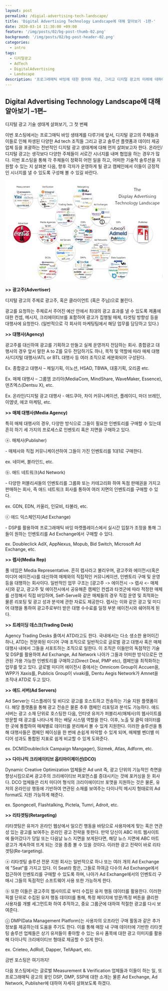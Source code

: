 ```yaml
---
layout: post
permalink: /digial-advertising-tech-landscape/
title: 'Digital Advertising Technology Landscape에 대해 알아보기 -1편-'
date: 2020-03-14 11:30:00 +09:00
feature: '/img/posts/02/bg-post-thumb-02.png'
background: '/img/posts/02/bg-post-header-02.png'
categories:
  - intro
tags:
  - 디지털광고
  - AdTech
  - DigitalAdvertising
  - Landscape
description: '프로그래매틱 바잉에 대한 용어와 개념, 그리고 디지털 광고의 미래에 대하여이번 포스팅에서는 프로그매틱 바잉 생태계를 다루기에 앞서, 디지털 광고의 주체들과 이들로 인해 파생된 다양한 Ad tech 조직들 그리고 광고 솔루션 플랫폼과 데이터 제공 업체 등을 포괄하는 전반적인 디지털 광고 생태계에 대해 먼저 살펴보고자 한다.'
---
```




## Digital Advertising Technology Landscape에 대해 알아보기 –1편–

디지털 광고 기술 생태계 살펴보기, 그 첫 번째



이번 포스팅에서는 프로그매틱 바잉 생태계를 다루기에 앞서, 디지털 광고의 주체들과 이들로 인해 파생된 다양한 Ad tech 조직들 그리고 광고 솔루션 플랫폼과 데이터 제공 업체 등을 포괄하는 전반적인 디지털 광고 생태계에 대해 먼저 살펴보고자 한다. 온라인/디지털 광고는 생각보다 다양한 주체들이 서로간 시너지를 내며 협업을 하는 경우가 많다. 이번 포스팅을 통해 각 주체들이 정확히 어떤 일을 하고, 어떠한 기술적 솔루션을 지원할 수 있는 지 살펴본 다음, 향후 각자가 운영하게 될 광고 캠페인에서 이들이 긍정적인 시너지를 낼 수 있도록 구성해 볼 수 있길 바란다.

 

![랜드스케이프](/img/posts/01/01.JPG)



**>>** **광고주(Advertiser)**

디지털 광고의 주체로 광고주, 혹은 클라이언트 (혹은 주님)으로 불린다.

광고를 요청하는 주체로서 주어진 예산 안에서 최대의 광고 효과를 낼 수 있도록 제품에 대한 컨셉, 메시지, 크리에이티브를 포함하여 광고가 집행될 매체, 타겟팅 방향성 등을 대행사에 요청한다. (일반적으로 각 회사의 마케팅팀에서 해당 업무를 담당하고 있다.) 

 

**>>** **대행사(Agency)**

광고주를 대신하여 광고를 기획하고 만들고 실제 운영까지 전담하는 회사. 종합광고 대행사의 경우 앞서 말한 A to Z를 모두 전담하기도 하나, 목적 및 역할에 따라 매체 대행사/디지털 대행사/ATL or BTL 대행사 등 여러 조직으로 세분화되어 구성된다. 

Ex. 종합광고 대행사 – 제일기획, 이노션, HSAD, TBWA, 대홍기획, 오리콤 etc.

Ex. 매체 대행사 – 그룹엠 코리아(MediaCom, MindShare, WaveMaker, Essence), 덴츠엑스(Dentsu X), etc.

Ex. 온라인/디지털 광고 대행사 - 애드쿠아, 차이 커뮤니케이션, 플레이디, 마더 브레인, 이엠넷, 에코 마케팅, etc.

 

**>>** **매체 대행사(Media Agency)**

특히 매체 대행사의 경우, 다양한 방식으로 그들이 필요한 인벤토리를 구매할 수 있는데 흔히 하기 세 가지의 프로세스로 인벤토리 혹은 지면을 구매하고 있다.

ⓐ. 매체사(Publisher)

 \- 매체사와 직접 커뮤니케이션하여 그들이 가진 인벤토리를 1대1로 구매한다.

ex. 네이버, 블라인드, etc.

ⓑ. 애드 네트워크(Ad Network)

 \- 다양한 퍼블리셔들의 인벤토리를 그룹화 또는 카테고리화 하여 독점 판매권을 가지고 판매하는 회사, 즉 애드 네트워크 회사를 통하여 여러 지면의 인벤토리를 구매할 수 있다. 

ex. GDN, EDN, 카울리, 인모비, 타불라, etc.

ⓒ 애드 익스체인지(Ad Exchange)

 \- DSP를 활용하여 프로그래매틱 바잉 마켓플레이스에서 실시간 입찰가 조정을 통해 그들이 원하는 인벤토리를 Ad Exchange에서 구매할 수 있다.

ex. Doubleclick AdX, AppNexus, Mopub, Bid Switch, Microsoft Ad Exchange, etc.

 

**>>** **렙사(Media Rep)**

풀 네임은 Media Representative. 흔히 렙사라고 불리우며, 광고주와 에이전시(혹은 미디어 에이전시)를 대신하여 매체와의 직접적인 커뮤니케이션, 인벤토리 구매 및 운영 등을 대행하는 회사이다. 일반적인 업무 구조는 [광고주 -> 에이전시 -> 렙사 <- 매체사]와 같고, 광고주 및 에이전시에서 공유해준 캠페인 컨셉과 타겟군에 따라 적정한 매체를 선정해서 직접 바잉하며, Self-Serve와 같은 매체들의 경우 직접 운영 및 최적화는 물론 리포팅 및 광고 성과 분석에 관한 자료도 제공한다. 렙사는 이와 같은 광고 및 미디어 대행을 통하여 광고주로부터 받은 대행 수수료를 일정 부분 에이전시와 쉐어하게 된다.

 

**>>** **트레이딩 데스크(Trading Desk)**

Agency Trading Desks 줄여서 ATD라고도 한다. 국내에서는 다소 생소한 용어이긴 하나, ATD는 전문화된 미디어 구매 조직으로 일반적으로 글로벌 광고 대행사 혹은 매체 대행사 내에서 그들을 서포트하는 조직으로 일한다. 이 조직은 이들만의 독점적인 기술 및 DSP를 활용하여 Ad Exchange, Ad Network 나아가 그들과 어떠한 방식으로든 연관된 가용 가능한 인벤토리를 구매하고(Direct Deal, PMP etc), 캠페인을 최적화하는 업무를 맞고 있다. 글로벌 미디어 에이전시 중에서는 Omnicom Group이 Accuen을, WPP가 Xaxis를, Publicis Group이 vivaki를, Dentu Aegis Network가 Amnet을 조직내 ATD로 두고 있다. 

 

**>>** **애드 서버(Ad Servers)**

Ad Server는 디스플레이 및 비디오 광고를 호스트하고 전송하는 기술 지원 플랫폼이다. 해당 플랫폼을 통해 광고 전송은 물론 추후 캠페인 리포팅과 분석도 가능하다. 애드 서버는 광고 소재 단위로 호스팅한 다음, 인터넷 유저가 퍼블리셔(매체사)의 웹사이트를 방문할 때 광고를 나타나게 하는 배달 시스템 역할을 한다. 이후, 노출 및 클릭 데이터를 한 곳에 통합하여 매체별로 데이터를 분리해서 볼 수 있게 지원한다. 이러한 솔루션을 통해 대행사들은 캠페인 페이싱을 한 번에 손쉽게 파악할 수 있게 되며, 매체별 벤더별 미디어 성과도 통합된 지표로 쉽게 비교할 수 있게 도와준다.

ex. DCM(Doubleclick Campaign Mangager), Sizmek, Atlas, Adform, etc.

 

**>>** **다이나믹 크리에이티브 옵티마이제이션(DCO)**

Dynamic Creative Optimization 업체들은 Ad unit 즉, 광고 단위의 기능적인 측면을 향상시킴으로써 광고주의 크리에이티브 퍼포먼스를 증대시키는 것에 포커싱을 둔 회사다. DCO 업체들은 리치 미디어 형식의 크리이에이티브 포맷을 지원하는 것은 물론, 유저의 온라인상 행동에 기반하여 연관된 소재를 보여주는 다이나믹 메시지 형태로의 Ad format도 지원 가능하게 해준다.

ex. Spongecell, Flashtalking, Pictela, Tumri, Adroit, etc.

 

**>>** **리타겟팅(Retargeting)**

리타겟팅은 유저가 온라인 웹상에서 일으킨 행동을 바탕으로 사용자에게 맞는 혹은 연관성 있는 광고를 보여주는 온라인 광고 전략을 뜻한다. 만약 당신이 ABC 마트 웹사이트에 들어갔다가 당일 또는 다음날 뉴스 지면을 보게된다면, 해당 뉴스 지면에 ABC 마트 광고가 계속하여 뜨게 되는 것을 종종 볼 수 있을 것이다. 이러한 광고 전략이 바로 리타겟팅(Re-targeting). 

ⓐ 리타겟팅 솔루션 전문 지원 회사는 일반적으로 하나 또는 여러 개의 Ad Exchange에 "Seat"를 가지고 있다. 이 Seat라 함은, 그들로 하여금 다수의 Ad Exchange에서 접근하여 인벤토리를 구매할 수 있도록 하며, 나아가 Ad Exchange에서의 인벤토리 구매시 그들의 독점적인 소프트웨어 사용 또한 가능하게 한다.

ⓑ 또한 이들은 광고주의 웹사이트로 부터 수집된 유저 행동 데이터를 활용한다. 이러한 픽셀 단위로 수집된 유저 행동 데이터를 통해, 특정 페이지에 방문/특정 버튼을 클리한 사용자를 개별 세그먼트화 하여 추적하고, 중요 그룹군에 대하여 적절한 광고를 다시 보여준다.

ⓒ DMP(Data Management Platform)는 사용자의 오프라인 구매 활동과 같은 추가 정보를 제공하는데 도움을 주기도 한다. 이를 통해 매장 내 구매 데이터에 기반한 리타겟팅 솔루션 업체들은 상기 유저들이 좋아할 수 있는 유사 품목에 대한 광고 이미지를 활용해 다이나믹 크리에이티브 형태로 제공할 수 있게 한다.

ex. Crieteo, AdRoll, Dapper, TellApart, etc.

 

금번 포스팅은 여기까지!

다음 포스팅에서는 글로벌 Measurement & Verification 업체들과 이들이 하는 일, 또 프로그래매틱 광고의 꽃인 DSP, DMP, SSP에 대한 소개는 물론 Ad Exchange, Ad Network, Publisher에 대하여 자세히 살펴보도록 하겠다. 

